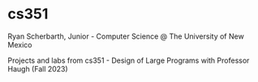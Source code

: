 # cs351 

Ryan Scherbarth, Junior - Computer Science @ The University of New Mexico

Projects and labs from cs351 - Design of Large Programs with Professor Haugh (Fall 2023) 
